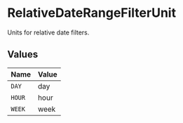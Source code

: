 # RelativeDateRangeFilterUnit

Units for relative date filters.


## Values

| Name   | Value  |
| ------ | ------ |
| `DAY`  | day    |
| `HOUR` | hour   |
| `WEEK` | week   |